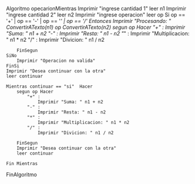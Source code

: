 Algoritmo opecarionMientras
	Imprimir "ingrese cantidad 1"
	leer n1
	Imprimir "ingrese cantidad 2"
	leer n2
	Imprimir "ingrese operacion"
	leer op
	Si op == '+' | op == '-' | op == '*' | op == '/' Entonces
		Imprimir "Procesando:  " ConvertirATexto(n1)  op  ConvertirATexto(n2)
		segun op Hacer
			"+" : 
				Imprimir "Suma: " n1 + n2 
			"-" :
				Imprimir "Resta: " n1 - n2 
			"*" : 
				Imprimir "Multiplicacion: " n1 * n2 
			"/" :
				Imprimir "Divicion: " n1 / n2 
				
		FinSegun
	SiNo
		Imprimir "Operacion no valida"
	FinSi
	Imprimir "Desea continuar con la otra"
	leer continuar 
	
	Mientras continuar == "si"  Hacer
		segun op Hacer
			"+" : 
				Imprimir "Suma: " n1 + n2 
			"-" :
				Imprimir "Resta: " n1 - n2 
			"*" : 
				Imprimir "Multiplicacion: " n1 * n2 
			"/" :
				Imprimir "Divicion: " n1 / n2 
				
		FinSegun
		Imprimir "Desea continuar con la otra"
		leer continuar 
		
	Fin Mientras
FinAlgoritmo

